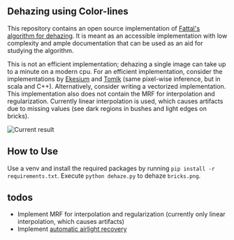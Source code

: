 ## Dehazing using Color-lines
This repository contains an open source implementation of [Fattal's algorithm for dehazing](https://www.cse.huji.ac.il/~raananf/projects/dehaze_cl/). 
It is meant as an accessible implementation with low complexity and ample documentation that can be used as an aid for studying the algorithm.   
  

This is not an efficient implementation; dehazing a single image can take up to a minute on a modern cpu. For an efficient implementation, consider the implementations by [Ekesium](https://github.com/ekexium/dehazing-using-color-lines) and [Tomlk](https://github.com/Tomlk/Dehazing-with-Color-Lines) (same pixel-wise inference, but in scala and C++). Alternatively, consider writing a vectorized implementation. This implementation also does not contain the MRF for interpolation and regularization. Currently linear interpolation is used, which causes artifacts due to missing values (see dark regions in bushes and light edges on bricks).


![Current result](dehaze.gif)

## How to Use 
Use a venv and install the required packages by running `pip install -r requirements.txt`. 
Execute `python dehaze.py` to dehaze `bricks.png`. 


## todos 
* Implement MRF for interpolation and regularization (currently only linear interpolation, which causes artifacts)
* Implement [automatic airlight recovery](https://www.cse.huji.ac.il/~raananf/projects/atm_light/)
